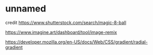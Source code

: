# unnamed

credit 
https://www.shutterstock.com/search/magic-8-ball

https://www.imagine.art/dashboard/tool/image-remix

https://developer.mozilla.org/en-US/docs/Web/CSS/gradient/radial-gradient